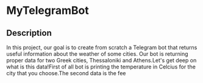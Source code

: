 # MyTelegramBot

## Description 
In this project, our goal is to create from scratch a Telegram bot that returns useful information about the weather of some cities. Our bot is returning proper data for two Greek cities, Thessaloniki and Athens.Let's get deep on what is this data!First of all bot is printing the temperature in Celcius for the city that you choose.The second data is the fee 
